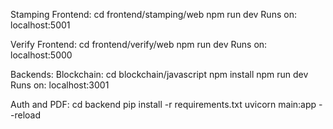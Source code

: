 Stamping Frontend: 
cd frontend/stamping/web
npm run dev
Runs on: localhost:5001

Verify Frontend:
cd frontend/verify/web
npm run dev
Runs on: localhost:5000

Backends:
Blockchain: 
cd blockchain/javascript
npm install 
npm run dev
Runs on: localhost:3001

Auth and PDF:
cd backend
pip install -r requirements.txt
uvicorn main:app --reload